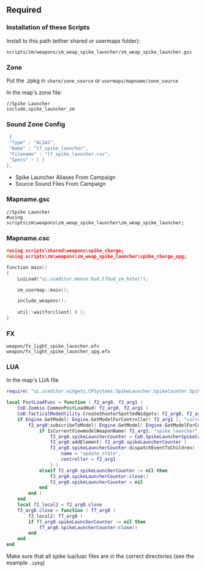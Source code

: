 ## Required

### Installation of these Scripts

Install to this path (either shared or usermaps folder):

```
scripts/zm/weapons/zm_weap_spike_launcher/zm_weap_spike_launcher.gsc
```

### Zone

Put the .zpkg in `share/zone_source` or `usermaps/mapname/zone_source`

In the map's zone file:

```
//Spike Launcher
include,spike_launcher_zm
```

### Sound Zone Config

```c
 {
 "Type" : "ALIAS",
 "Name" : "t7_spike_launcher",
 "Filename" : "t7_spike_launcher.csv",
 "Specs" : [ ] 
},
```

- Spike Launcher Aliases From Campaign
- Source Sound Files From Campaign

### Mapname.gsc

```
//Spike Launcher
#using scripts\zm\weapons\zm_weap_spike_launcher\zm_weap_spike_launcher;
```

### Mapname.csc

```cpp
#using scripts\shared\weapons\spike_charge;
#using scripts\zm\weapons\zm_weap_spike_launcher\spike_charge_upg;

function main()
{
    LuiLoad("ui.uieditor.menus.hud.t7hud_zm_hotel");

    zm_usermap::main();

    include_weapons();
    
    util::waitforclient( 0 );
}
```

### FX

```
weapon/fx_light_spike_launcher.efx
weapon/fx_light_spike_launcher_upg.efx
```

### LUA

In the map's LUA file

```lua
require( "ui.uieditor.widgets.CPSystems.SpikeLauncher.SpikeCounter.SpikeLauncherSpikeCounter" )

local PostLoadFunc = function ( f2_arg0, f2_arg1 )
    CoD.Zombie.CommonPostLoadHud( f2_arg0, f2_arg1 )
    CoD.TacticalModeUtility.CreateShooterSpottedWidgets( f2_arg0, f2_arg1 )
    if Engine.GetModel( Engine.GetModelForController( f2_arg1 ), "currentWeapon.viewmodelWeaponName" ) ~= nil then
        f2_arg0:subscribeToModel( Engine.GetModel( Engine.GetModelForController( f2_arg1 ), "currentWeapon.viewmodelWeaponName" ), function ( modelRef )
            if IsCurrentViewmodelWeaponName( f2_arg1, "spike_launcher" ) then
                f2_arg0.spikeLauncherCounter = CoD.SpikeLauncherSpikeCounter.new( f2_arg0, f2_arg1 )
                f2_arg0:addElement( f2_arg0.spikeLauncherCounter )
                f2_arg0.spikeLauncherCounter:dispatchEventToChildren( {
                    name = "update_state",
                    controller = f2_arg1
                } )
            elseif f2_arg0.spikeLauncherCounter ~= nil then
                f2_arg0.spikeLauncherCounter:close()
                f2_arg0.spikeLauncherCounter = nil
            end
        end )
    end
    local f2_local2 = f2_arg0.close
    f2_arg0.close = function ( f7_arg0 )
        f2_local2( f7_arg0 )
        if f7_arg0.spikeLauncherCounter ~= nil then
            f7_arg0.spikeLauncherCounter:close()
        end
    end
end
```

Make sure that all spike lua/luac files are in the correct directories (see the example `.zpkg`)